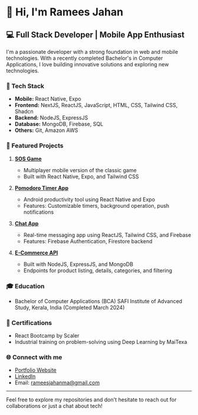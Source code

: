 # 👋 Hi, I'm Ramees Jahan

## 💻 Full Stack Developer | Mobile App Enthusiast

I'm a passionate developer with a strong foundation in web and mobile technologies. With a recently completed Bachelor's in Computer Applications, I love building innovative solutions and exploring new technologies.

### 🚀 Tech Stack

- **Mobile:** React Native, Expo
- **Frontend:** NextJS, ReactJS, JavaScript, HTML, CSS, Tailwind CSS, Shadcn
- **Backend:** NodeJS, ExpressJS
- **Database:** MongoDB, Firebase, SQL
- **Others:** Git, Amazon AWS

### 🌟 Featured Projects

1. **[SOS Game](https://github.com/RameesJahan/SOS-Game-React-Native)**
   - Multiplayer mobile version of the classic game
   - Built with React Native, Expo, and Tailwind CSS
     
2. **[Pomodoro Timer App](https://github.com/RameesJahan/pomodoro-timer-react-native)**
   - Android productivity tool using React Native and Expo
   - Features: Customizable timers, background operation, push notifications
     
3. **[Chat App](https://github.com/RameesJahan/chelakkedo)**
   - Real-time messaging app using ReactJS, Tailwind CSS, and Firebase
   - Features: Firebase Authentication, Firestore backend

4. **[E-Commerce API](https://github.com/RameesJahan/FillKart-Api)**
   - Built with NodeJS, ExpressJS, and MongoDB
   - Endpoints for product listing, details, categories, and filtering

### 🎓 Education

- Bachelor of Computer Applications (BCA)
  SAFI Institute of Advanced Study, Kerala, India (Completed March 2024)

### 📜 Certifications

- React Bootcamp by Scaler
- Industrial training on problem-solving using Deep Learning by MaiTexa

### 🌐 Connect with me

- [Portfolio Website](https://rameesjahan.github.io)
- [LinkedIn](https://linkedin.com/in/rameesjahan)
- Email: rameesjahanma@gmail.com

---

Feel free to explore my repositories and don't hesitate to reach out for collaborations or just a chat about tech!
<!---
RameesJahan/RameesJahan is a ✨ special ✨ repository because its `README.md` (this file) appears on your GitHub profile.
You can click the Preview link to take a look at your changes.
--->
